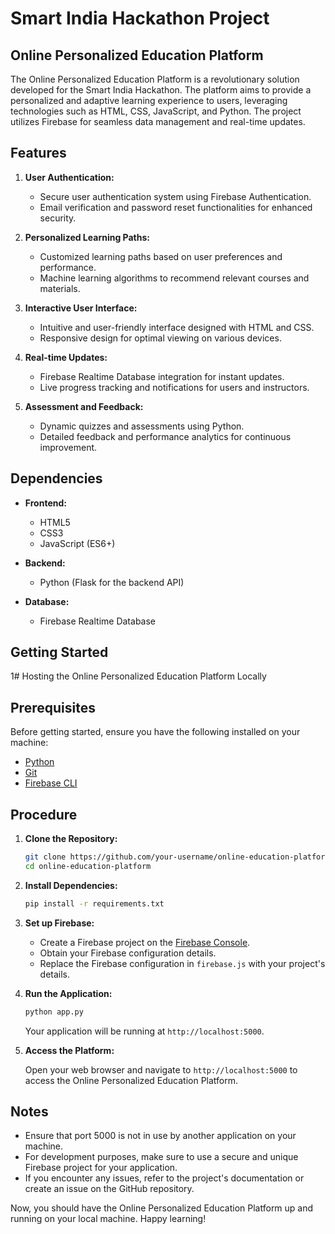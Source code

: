 # Smart India Hackathon Project

## Online Personalized Education Platform

The Online Personalized Education Platform is a revolutionary solution developed for the Smart India Hackathon. The platform aims to provide a personalized and adaptive learning experience to users, leveraging technologies such as HTML, CSS, JavaScript, and Python. The project utilizes Firebase for seamless data management and real-time updates.

## Features

1. **User Authentication:**
   - Secure user authentication system using Firebase Authentication.
   - Email verification and password reset functionalities for enhanced security.

2. **Personalized Learning Paths:**
   - Customized learning paths based on user preferences and performance.
   - Machine learning algorithms to recommend relevant courses and materials.

3. **Interactive User Interface:**
   - Intuitive and user-friendly interface designed with HTML and CSS.
   - Responsive design for optimal viewing on various devices.

4. **Real-time Updates:**
   - Firebase Realtime Database integration for instant updates.
   - Live progress tracking and notifications for users and instructors.

5. **Assessment and Feedback:**
   - Dynamic quizzes and assessments using Python.
   - Detailed feedback and performance analytics for continuous improvement.

## Dependencies

- **Frontend:**
  - HTML5
  - CSS3
  - JavaScript (ES6+)

- **Backend:**
  - Python (Flask for the backend API)

- **Database:**
  - Firebase Realtime Database

## Getting Started

1# Hosting the Online Personalized Education Platform Locally

## Prerequisites

Before getting started, ensure you have the following installed on your machine:

- [Python](https://www.python.org/downloads/)
- [Git](https://git-scm.com/downloads)
- [Firebase CLI](https://firebase.google.com/docs/cli)

## Procedure

1. **Clone the Repository:**

    ```bash
    git clone https://github.com/your-username/online-education-platform.git
    cd online-education-platform
    ```

2. **Install Dependencies:**

    ```bash
    pip install -r requirements.txt
    ```

3. **Set up Firebase:**

    - Create a Firebase project on the [Firebase Console](https://console.firebase.google.com/).
    - Obtain your Firebase configuration details.
    - Replace the Firebase configuration in `firebase.js` with your project's details.

4. **Run the Application:**

    ```bash
    python app.py
    ```

    Your application will be running at `http://localhost:5000`.

5. **Access the Platform:**

    Open your web browser and navigate to `http://localhost:5000` to access the Online Personalized Education Platform.

## Notes

- Ensure that port 5000 is not in use by another application on your machine.
- For development purposes, make sure to use a secure and unique Firebase project for your application.
- If you encounter any issues, refer to the project's documentation or create an issue on the GitHub repository.

Now, you should have the Online Personalized Education Platform up and running on your local machine. Happy learning!

